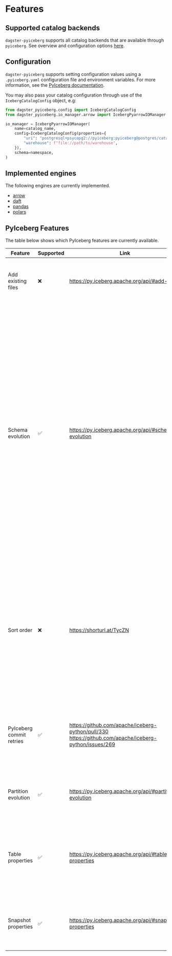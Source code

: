 # Features

## Supported catalog backends

`dagster-pyiceberg` supports all catalog backends that are available through `pyiceberg`. See overview and configuration options [here](https://py.iceberg.apache.org/configuration/#catalogs).

## Configuration

`dagster-pyiceberg` supports setting configuration values using a `.pyiceberg.yaml` configuration file and environment variables. For more information, see the [PyIceberg documentation](https://py.iceberg.apache.org/configuration/#setting-configuration-values).

You may also pass your catalog configuration through use of the `IcebergCatalogConfig` object, e.g:

```python
from dagster_pyiceberg.config import IcebergCatalogConfig
from dagster_pyiceberg.io_manager.arrow import IcebergPyarrowIOManager

io_manager = IcebergPyarrowIOManager(
    name=catalog_name,
    config=IcebergCatalogConfig(properties={
        "uri": "postgresql+psycopg2://pyiceberg:pyiceberg@postgres/catalog",
        "warehouse": f"file://path/to/warehouse",
    }),
    schema=namespace,
)
```

## Implemented engines

The following engines are currently implemented.

- [arrow](https://arrow.apache.org/docs/python/index.html)
- [daft](https://www.getdaft.io/)
- [pandas](https://pandas.pydata.org/)
- [polars](https://pola.rs/)

## PyIceberg Features

The table below shows which PyIceberg features are currently available.

| Feature | Supported | Link | Comment |
|---|---|---|---|
| Add existing files | ❌ | https://py.iceberg.apache.org/api/#add-files | Useful for existing partitions that users don't want to re-materialize/re-compute. |
| Schema evolution | ✅ | https://py.iceberg.apache.org/api/#schema-evolution | More complicated than e.g. delta lake since updates require diffing input table with existing Iceberg table. This is implemented by checking the schema of incoming data, dropping any columns that no longer exist in the data schema, and then using the `union_by_name()` method to merge the current schema with the table schema. Current implementation has a chance of creating a race condition when e.g. partition A tries to write to a table that has not yet processed a schema update. Should be covered by retrying when writing. |
| Sort order | ❌ | https://shorturl.at/TycZN | Currently limited support in PyIceberg. Sort ordering is supported when creating a table from an Iceberg schema (one must pass the source_id which can be inferred from a PyArrow schema but this is shaky). However, we cannot simply update a sort ordering like a partition or schema spec. |
| PyIceberg commit retries | ✅ | https://github.com/apache/iceberg-python/pull/330 https://github.com/apache/iceberg-python/issues/269 | PR to add this to PyIceberg is open. Will probably be merged for an upcoming release. Added a custom retry function using Tenacity for the time being. |
| Partition evolution | ✅ | https://py.iceberg.apache.org/api/#partition-evolution | Create, Update, Delete partitions by updating the Dagster partitions definition. |
| Table properties | ✅ | https://py.iceberg.apache.org/api/#table-properties | Added as metadata on an asset. NB: config options are not checked explicitly because users can add any key-value pair to a table. Available properties [here](https://py.iceberg.apache.org/configuration/#tables). |
| Snapshot properties | ✅ | https://py.iceberg.apache.org/api/#snapshot-properties | Useful for correlating Dagster runs to snapshots by adding tags to snapshot. Not configurable by end-user. |
